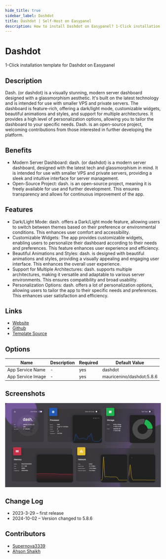 ```yaml
---
hide_title: true
sidebar_label: Dashdot
title: Dashdot | Self-Host on Easypanel
description: How to install Dashdot on Easypanel? 1-Click installation template for Dashdot on Easypanel
---
```


<!-- generated -->

# Dashdot

1-Click installation template for Dashdot on Easypanel

## Description

Dash. (or dashdot) is a visually stunning, modern server dashboard designed with a glassmorphism aesthetic. It&#39;s built on the latest technology and is intended for use with smaller VPS and private servers. The dashboard is feature-rich, offering a dark/light mode, customizable widgets, beautiful animations and styles, and support for multiple architectures. It provides a high level of personalization options, allowing you to tailor the dashboard to your specific needs. Dash. is an open-source project, welcoming contributions from those interested in further developing the platform.

## Benefits

- Modern Server Dashboard: dash. (or dashdot) is a modern server dashboard, designed with the latest tech and glassmorphism in mind. It is intended for use with smaller VPS and private servers, providing a sleek and intuitive interface for server management.
- Open-Source Project: dash. is an open-source project, meaning it is freely available for use and further development. This ensures transparency and allows for continuous improvement of the app.

## Features

- Dark/Light Mode: dash. offers a Dark/Light mode feature, allowing users to switch between themes based on their preference or environmental conditions. This enhances user comfort and accessibility.
- Customizable Widgets: The app provides customizable widgets, enabling users to personalize their dashboard according to their needs and preferences. This feature enhances user experience and efficiency.
- Beautiful Animations and Styles: dash. is designed with beautiful animations and styles, providing a visually appealing and engaging user interface. This enhances the overall user experience.
- Support for Multiple Architectures: dash. supports multiple architectures, making it versatile and adaptable to various server environments. This ensures compatibility and broad usability.
- Personalization Options: dash. offers a lot of personalization options, allowing users to tailor the app to their specific needs and preferences. This enhances user satisfaction and efficiency.

## Links

- [Website](https://getdashdot.com/)
- [Github](https://github.com/MauriceNino/dashdot)
- [Template Source](https://github.com/easypanel-io/templates/tree/main/templates/dashdot)

## Options

Name | Description | Required | Default Value
-|-|-|-
App Service Name | - | yes | dashdot
App Service Image | - | yes | mauricenino/dashdot:5.8.6

## Screenshots

![Dashdot Screenshot](./assets/screenshot.png)

## Change Log

- 2023-3-29 – first release
- 2024-10-02 – Version changed to 5.8.6

## Contributors

- [Supernova3339](https://github.com/Supernova3339)
- [Ahson Shaikh](https://github.com/MuhammadAhsanDonuts)

